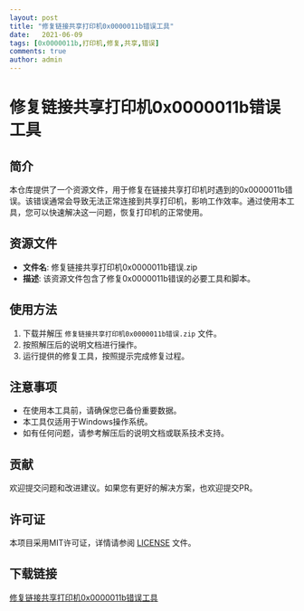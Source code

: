 ```yaml
---
layout: post
title: "修复链接共享打印机0x0000011b错误工具"
date:   2021-06-09
tags: [0x0000011b,打印机,修复,共享,错误]
comments: true
author: admin
---
```

# 修复链接共享打印机0x0000011b错误工具

## 简介
本仓库提供了一个资源文件，用于修复在链接共享打印机时遇到的0x0000011b错误。该错误通常会导致无法正常连接到共享打印机，影响工作效率。通过使用本工具，您可以快速解决这一问题，恢复打印机的正常使用。

## 资源文件
- **文件名**: 修复链接共享打印机0x0000011b错误.zip
- **描述**: 该资源文件包含了修复0x0000011b错误的必要工具和脚本。

## 使用方法
1. 下载并解压 `修复链接共享打印机0x0000011b错误.zip` 文件。
2. 按照解压后的说明文档进行操作。
3. 运行提供的修复工具，按照提示完成修复过程。

## 注意事项
- 在使用本工具前，请确保您已备份重要数据。
- 本工具仅适用于Windows操作系统。
- 如有任何问题，请参考解压后的说明文档或联系技术支持。

## 贡献
欢迎提交问题和改进建议。如果您有更好的解决方案，也欢迎提交PR。

## 许可证
本项目采用MIT许可证，详情请参阅 [LICENSE](LICENSE) 文件。

## 下载链接

[修复链接共享打印机0x0000011b错误工具](https://pan.quark.cn/s/7c80868374da)